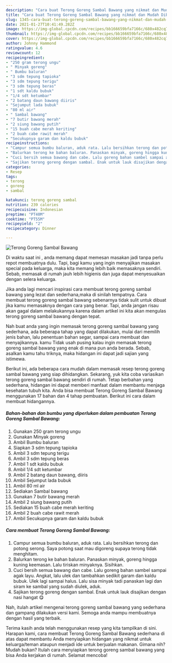 ```yaml
---
description: "Cara buat Terong Goreng Sambal Bawang yang nikmat dan Mudah Dibuat"
title: "Cara buat Terong Goreng Sambal Bawang yang nikmat dan Mudah Dibuat"
slug: 1345-cara-buat-terong-goreng-sambal-bawang-yang-nikmat-dan-mudah-dibuat
date: 2021-01-27T10:41:49.282Z
image: https://img-global.cpcdn.com/recipes/bb166659bfa7166c/680x482cq70/terong-goreng-sambal-bawang-foto-resep-utama.jpg
thumbnail: https://img-global.cpcdn.com/recipes/bb166659bfa7166c/680x482cq70/terong-goreng-sambal-bawang-foto-resep-utama.jpg
cover: https://img-global.cpcdn.com/recipes/bb166659bfa7166c/680x482cq70/terong-goreng-sambal-bawang-foto-resep-utama.jpg
author: Johnny Hammond
ratingvalue: 4.6
reviewcount: 12
recipeingredient:
- "250 gram terong ungu"
- " Minyak goreng"
- " Bumbu baluran"
- "3 sdm tepung tapioka"
- "3 sdm tepung terigu"
- "3 sdm tepung beras"
- "1 sdt kaldu bubuk"
- "1/4 sdt ketumbar"
- "2 batang daun bawang diiris"
- "Sejumput lada bubuk"
- "80 ml air"
- " Sambal bawang"
- "7 butir bawang merah"
- "2 siung bawang putih"
- "15 buah cabe merah keriting"
- "2 buah cabe rawit merah"
- "Secukupnya garam dan kaldu bubuk"
recipeinstructions:
- "Campur semua bumbu baluran, aduk rata. Lalu bersihkan terong dan potong serong. Saya potong saat mau digoreng supaya terong tidak menghitam."
- "Balurkan terong ke bahan baluran. Panaskan minyak, goreng hingga kuning keemasan. Lalu tiriskan minyaknya. Sisihkan."
- "Cuci bersih semua bawang dan cabe. Lalu goreng bahan sambel sampai agak layu. Angkat, lalu ulek dan tambahkan sedikit garam dan kaldu bubuk. Ulek lagi sampai halus. Lalu sisa minyak tadi panaskan lagi dan siram ke sambal yang sudah diulek, aduk."
- "Sajikan terong goreng dengan sambal. Enak untuk lauk disajikan dengan nasi hangat 😋"
categories:
- Resep
tags:
- terong
- goreng
- sambal

katakunci: terong goreng sambal 
nutrition: 239 calories
recipecuisine: Indonesian
preptime: "PT40M"
cooktime: "PT55M"
recipeyield: "2"
recipecategory: Dinner

---
```



![Terong Goreng Sambal Bawang](https://img-global.cpcdn.com/recipes/bb166659bfa7166c/680x482cq70/terong-goreng-sambal-bawang-foto-resep-utama.jpg)

Di waktu  saat ini , anda memang dapat memesan masakan jadi tanpa perlu repot membuatnya dulu. Tapi, bagi kamu yang ingin menyajikan masakan special pada keluarga, maka kita memang lebih baik memasaknya sendiri. Sebab, memasak di rumah jauh lebih higienis dan juga dapat menyesuaikan dengan selera keluarga.

Jika anda lagi mencari inspirasi cara membuat terong goreng sambal bawang yang lezat dan sederhana,maka di sinilah tempatnya. Cara membuat terong goreng sambal bawang  sebenarnya tidak sulit untuk dibuat jika kamu memasaknya dengan cara yang benar. Tapi, anda jangan risau akan gagal dalam melakukannya 
karena dalam artikel ini kita akan mengulas terong goreng sambal bawang dengan tepat.  



Nah buat anda yang ingin memasak terong goreng sambal bawang yang sederhana, ada beberapa tahap yang dapat dilakukan, mulai dari memilih jenis bahan, lalu penentuan bahan segar, sampai cara membuat dan menyajikannya. kamu Tidak usah pusing kalau ingin memasak terong goreng sambal bawang yang enak di mana pun anda berada. Sebab, asalkan kamu  tahu triknya, maka hidangan ini dapat jadi sajian yang istimewa.

Berikut ini, ada beberapa cara mudah dalam memasak resep terong goreng sambal bawang yang siap dihidangkan. Sekarang, yuk kita coba variasikan terong goreng sambal bawang sendiri di rumah. Tetap berbahan yang sederhana, hidangan ini dapat memberi manfaat dalam membantu menjaga kesehatan tubuh kita. Anda bisa membuat Terong Goreng Sambal Bawang menggunakan 17 bahan dan 4 tahap pembuatan. Berikut ini cara dalam membuat hidangannya.

<!--inarticleads1-->

##### Bahan-bahan dan bumbu yang diperlukan dalam pembuatan Terong Goreng Sambal Bawang:

1. Gunakan 250 gram terong ungu
1. Gunakan  Minyak goreng
1. Ambil  Bumbu baluran
1. Siapkan 3 sdm tepung tapioka
1. Ambil 3 sdm tepung terigu
1. Ambil 3 sdm tepung beras
1. Ambil 1 sdt kaldu bubuk
1. Ambil 1/4 sdt ketumbar
1. Ambil 2 batang daun bawang, diiris
1. Ambil Sejumput lada bubuk
1. Ambil 80 ml air
1. Sediakan  Sambal bawang
1. Gunakan 7 butir bawang merah
1. Ambil 2 siung bawang putih
1. Sediakan 15 buah cabe merah keriting
1. Ambil 2 buah cabe rawit merah
1. Ambil Secukupnya garam dan kaldu bubuk




<!--inarticleads2-->

##### Cara membuat Terong Goreng Sambal Bawang:

1. Campur semua bumbu baluran, aduk rata. Lalu bersihkan terong dan potong serong. Saya potong saat mau digoreng supaya terong tidak menghitam.
1. Balurkan terong ke bahan baluran. Panaskan minyak, goreng hingga kuning keemasan. Lalu tiriskan minyaknya. Sisihkan.
1. Cuci bersih semua bawang dan cabe. Lalu goreng bahan sambel sampai agak layu. Angkat, lalu ulek dan tambahkan sedikit garam dan kaldu bubuk. Ulek lagi sampai halus. Lalu sisa minyak tadi panaskan lagi dan siram ke sambal yang sudah diulek, aduk.
1. Sajikan terong goreng dengan sambal. Enak untuk lauk disajikan dengan nasi hangat 😋




Nah, itulah artikel mengenai  terong goreng sambal bawang  yang sederhana dan gampang dilakukan versi kami. Semoga anda mampu membuatnya dengan hasil yang terbaik. 

Terima kasih anda telah menggunakan resep yang kita tampilkan di sini. Harapan kami, cara membuat  Terong Goreng Sambal Bawang sederhana di atas dapat membantu Anda menyiapkan hidangan yang nikmat untuk keluarga/teman ataupun menjadi ide untuk berjualan makanan. Gimana nih? Mudah bukan? Itulah cara menyiapkan terong goreng sambal bawang yang bisa Anda kerjakan di rumah. Selamat mencoba!

